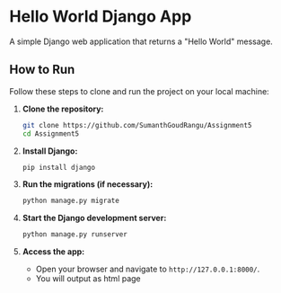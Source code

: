 # Hello World Django App

A simple Django web application that returns a "Hello World" message. 

## How to Run
Follow these steps to clone and run the project on your local machine:

1. **Clone the repository:**
   ```bash
   git clone https://github.com/SumanthGoudRangu/Assignment5
   cd Assignment5
   ```

2. **Install Django:**
   ```bash
   pip install django
   ```

3. **Run the migrations (if necessary):**
   ```bash
   python manage.py migrate
   ```

4. **Start the Django development server:**
   ```bash
   python manage.py runserver
   ```

5. **Access the app:**
   - Open your browser and navigate to `http://127.0.0.1:8000/`.
   - You will output as html page
